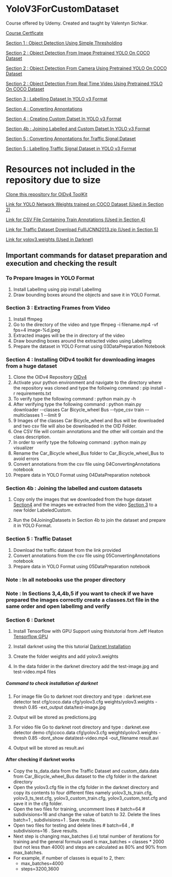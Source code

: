 # YoloV3ForCustomDataset
Course offered by Udemy. Created and taught by Valentyn Sichkar.


[Course Certficate]()

[Section 1 : Object Detection Using Simple Thresholding](https://github.com/MBadriNarayanan/YoloV3ForCustomDataset/blob/master/Section1/01SimpleObjectDetectionByThresholdingWithMask.ipynb)

[Section 2 : Object Detection From Image Pretrained YOLO On COCO Dataset](https://github.com/MBadriNarayanan/YoloV3ForCustomDataset/blob/master/Section2/02YoloV3PretrainedImageDetection.ipynb)

[Section 2 : Object Detection From Camera Using Pretrained YOLO On COCO Dataset](https://github.com/MBadriNarayanan/YoloV3ForCustomDataset/blob/master/Section2/02YoloV3PretrainedCamera.ipynb)

[Section 2 : Object Detection From Real Time Video Using Pretrained YOLO On COCO Dataset](https://github.com/MBadriNarayanan/YoloV3ForCustomDataset/blob/master/Section2/02YoloV3PretrainedRealTime.ipynb)

[Section 3 : Labelling Dataset In YOLO v3 Format](https://github.com/MBadriNarayanan/YoloV3ForCustomDataset/blob/master/Section3/03DataPreparation.ipynb)

[Section 4 : Converting Annontations](https://github.com/MBadriNarayanan/YoloV3ForCustomDataset/blob/master/Section4/04ConvertingAnnotations.ipynb)

[Section 4 : Creating Custom Datset In YOLO v3 Format](https://github.com/MBadriNarayanan/YoloV3ForCustomDataset/blob/master/Section4/04DataPreparation.ipynb)

[Section 4b : Joining Labelled and Custom Datset In YOLO v3 Format](https://github.com/MBadriNarayanan/YoloV3ForCustomDataset/blob/master/Section4b/04JoiningDatasets.ipynb)

[Section 5 : Converting Annontations for Traffic Signal Dataset](https://github.com/MBadriNarayanan/YoloV3ForCustomDataset/blob/master/Section5/05ConvertingAnnotations.ipynb)

[Section 5 : Labelling Traffic Signal Dataset in YOLO v3 Format](https://github.com/MBadriNarayanan/YoloV3ForCustomDataset/blob/master/Section5/05DataPreparation.ipynb)

# Resources not included in the repository due to size

[Clone this repository for OIDv4 ToolKit](https://github.com/EscVM/OIDv4_ToolKit)

[Link for YOLO Network Weights trained on COCO Dataset (Used in Section 2)](https://drive.google.com/drive/folders/1ec5eIn1G9xs-SfdXEhjCLDEc1HHJ_USv?usp=sharing)

[Link for CSV File Containing Train Annotations (Used in Section 4)](https://drive.google.com/file/d/1HUSi5Iu3Y3GjJ1qJcRz6JkM_wtgILy9y/view?usp=sharing)

[Link for Traffic Dataset Download FullIJCNN2013.zip (Used in Section 5)](https://sid.erda.dk/public/archives/ff17dc924eba88d5d01a807357d6614c/published-archive.html)

[Link for yolov3.weights (Used in Darknet)](https://drive.google.com/file/d/1lwzseO2rlwcithPUhnIjIOVztk0rmRrP/view?usp=sharing)

## Important commands for dataset preparation and execution and checking the result

### To Prepare Images in YOLO Format

1) Install LabelImg using pip install LabelImg
2) Draw bounding boxes around the objects and save it in YOLO Format.

### Section 3 : Extracting Frames from Video

1) Install ffmpeg
2) Go to the directory of the video and type ffmpeg -i filename.mp4 -vf fps=4 image-%d.jpeg
3) Extracted images will be the in directory of the video
4) Draw bounding boxes around the extracted video using LabelImg
5) Prepare the dataset in YOLO Format using 03DataPreparation Notebook

### Section 4 : Installing OIDv4 toolkit for downloading images from a huge dataset

1) Clone the OIDv4 Repository [OIDv4](https://github.com/EscVM/OIDv4_ToolKit)
2) Activate your python environment and navigate to the directory where the repository was cloned and type the following command : pip install -r requirements.txt
3) To verify type the following command : python main.py -h
4) After verifying type the following command : python main.py downloader --classes Car Bicycle_wheel Bus --type_csv train --multiclasses 1 --limit 9
5) 9 Images of the classes Car Bicycle_wheel and Bus will be downloaded and two csv file will also be downloaded in the OID Folder.
6) One CSV file will contain annotations and the other will contain and the class description.
7) In order to verify type the following command : python main.py visualizer
8) Rename the Car_Bicycle wheel_Bus folder to Car_Bicycle_wheel_Bus to avoid errors
9) Convert annotations from the csv file using 04ConvertingAnnotations notebook
10) Prepare data in YOLO Format using 04DataPreparation notebook


### Section 4b : Joining the labelled and custom datasets

1) Copy only the images that we downloaded from the huge dataset [Section4](https://github.com/MBadriNarayanan/YoloV3ForCustomDataset/tree/master/Section4/Dataset/train/Car_Bicycle_wheel_Bus) and the images we extracted from the video [Section 3](https://github.com/MBadriNarayanan/YoloV3ForCustomDataset/tree/master/Section3) to a new folder LabeledCustom.

2) Run the 04JoiningDatasets in Section 4b to join the dataset and prepare it in YOLO Format.

### Section 5 : Traffic Dataset

1) Download the traffic dataset from the link provided
2) Convert annotations from the csv file using 05ConvertingAnnotations notebook
3) Prepare data in YOLO Format using 05DataPreparation notebook


### Note : In all notebooks use the proper directory 

### Note : In Sections 3,4,4b,5 if you want to check if we have prepared the images correctly create a classes.txt file in the same order and open labelImg and verify

### Section 6 : Darknet

1) Install Tensorflow with GPU Support using thistutorial from Jeff Heaton [Tensorflow GPU](https://www.youtube.com/watch?v=qrkEYf-YDyI)

2) Install darknet using the this tutorial [Darknet Installation](https://medium.com/analytics-vidhya/installing-darknet-on-windows-462d84840e5a)

3) Create the folder weights and add yolov3.weights

4) In the data folder in the darknet directory add the test-image.jpg and test-video.mp4 files

##### Command to check installation of darknet

1) For image file 
Go to darknet root directory and type : darknet.exe detector test cfg/coco.data cfg/yolov3.cfg weights/yolov3.weights -thresh 0.85 -ext_output data/test-image.jpg

2) Output will be stored as predictions.jpg

3) For video file
Go to darknet root directory and type : darknet.exe detector demo cfg\coco.data cfg\yolov3.cfg weights\yolov3.weights
-thresh 0.85 -dont_show data\test-video.mp4 -out_filename result.avi

4) Output will be stored as result.avi


#### After checking if darknet works

* Copy the ts_data.data from the Traffic Dataset and custom_data.data from Car_Bicycle_wheel_Bus dataset to the cfg folder in the darknet directory
* Open the yolov3.cfg file in the cfg folder in the darknet directory and copy its contents to four different files namely yolov3_ts_train.cfg, yolov3_ts_test.cfg, yolov3_custom_train.cfg, yolov3_custom_test.cfg and save it in the cfg folder.
* Open the two files for training, uncomment lines # batch=64 # subdivisions=16 and change the value of batch to 32. Delete the lines batch=1 , subdivisions=1 . Save results. 
* Open two files for testing and delete lines # batch=64 , # subdivisions=16 . Save results. 
* Next step is changing max_batches (i.e) total number of iterations for training and the general formula used is  max_batches = classes * 2000 (but not less than 4000) and steps are calculated as 80% and 90% from max_batches.
* For example, if number of classes is equal to 2, then:
  * max_batches=4000
  * steps=3200,3600
